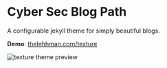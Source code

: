 # Cyber Sec Blog Path

A configurable jekyll theme for simply beautiful blogs.

**Demo**: [thelehhman.com/texture](https://thelehhman.com/texture)

![texture theme preview](/screen1.png)



